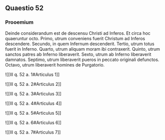 ## Quaestio 52

### Prooemium

Deinde considerandum est de descensu Christi ad Inferos. Et circa hoc quaeruntur octo. Primo, utrum conveniens fuerit Christum ad Inferos descendere. Secundo, in quem Infernum descenderit. Tertio, utrum totus fuerit in Inferno. Quarto, utrum aliquam moram ibi contraxerit. Quinto, utrum sanctos patres ab Inferno liberaverit. Sexto, utrum ab Inferno liberaverit damnatos. Septimo, utrum liberaverit pueros in peccato originali defunctos. Octavo, utrum liberaverit homines de Purgatorio.

![[III q. 52 a. 1#Articulus 1]]

![[III q. 52 a. 2#Articulus 2]]

![[III q. 52 a. 3#Articulus 3]]

![[III q. 52 a. 4#Articulus 4]]

![[III q. 52 a. 5#Articulus 5]]

![[III q. 52 a. 6#Articulus 6]]

![[III q. 52 a. 7#Articulus 7]]

